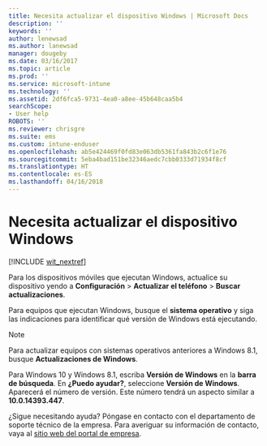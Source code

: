 ```yaml
---
title: Necesita actualizar el dispositivo Windows | Microsoft Docs
description: ''
keywords: ''
author: lenewsad
ms.author: lanewsad
manager: dougeby
ms.date: 03/16/2017
ms.topic: article
ms.prod: ''
ms.service: microsoft-intune
ms.technology: ''
ms.assetid: 2df6fca5-9731-4ea0-a8ee-45b648caa5b4
searchScope:
- User help
ROBOTS: ''
ms.reviewer: chrisgre
ms.suite: ems
ms.custom: intune-enduser
ms.openlocfilehash: ab5e424469f0fd83e063db5361fa843b2c6f1e76
ms.sourcegitcommit: 5eba4bad151be32346aedc7cbb0333d71934f8cf
ms.translationtype: HT
ms.contentlocale: es-ES
ms.lasthandoff: 04/16/2018
---
```

# <a name="you-need-to-update-your-windows-device"></a>Necesita actualizar el dispositivo Windows

[!INCLUDE [wit_nextref](includes/end-user-os-update-guidance.md)]

Para los dispositivos móviles que ejecutan Windows, actualice su dispositivo yendo a **Configuración** > **Actualizar el teléfono** > **Buscar actualizaciones**.

Para equipos que ejecutan Windows, busque el **sistema operativo** y siga las indicaciones para identificar qué versión de Windows está ejecutando.

> [!Note]
> Para actualizar equipos con sistemas operativos anteriores a Windows 8.1, busque **Actualizaciones de Windows**.

Para Windows 10 y Windows 8.1, escriba __Versión de Windows__ en la __barra de búsqueda__. En __¿Puedo ayudar?__, seleccione __Versión de Windows__. Aparecerá el número de versión. Este número tendrá un aspecto similar a __10.0.14393.447__.

¿Sigue necesitando ayuda? Póngase en contacto con el departamento de soporte técnico de la empresa. Para averiguar su información de contacto, vaya al [sitio web del portal de empresa](https://portal.manage.microsoft.com#HelpDeskDialog).
